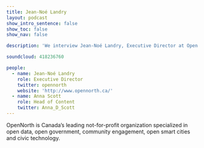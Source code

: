 ```yaml
---
title: Jean-Noé Landry
layout: podcast
show_intro_sentence: false
show_toc: false
show_nav: false

description: 'We interview Jean-Noé Landry, Executive Director at Open North about his experiences of working with open standards for data'

soundcloud: 418236760

people:
  - name: Jean-Noé Landry
    role: Executive Director
    twitter: opennorth
    website: 'http://www.opennorth.ca/'
  - name: Anna Scott
    role: Head of Content
    twitter: Anna_D_Scott
---
```


OpenNorth is Canada’s leading not-for-profit organization specialized in open data, open government, community engagement, open smart cities and civic technology.

